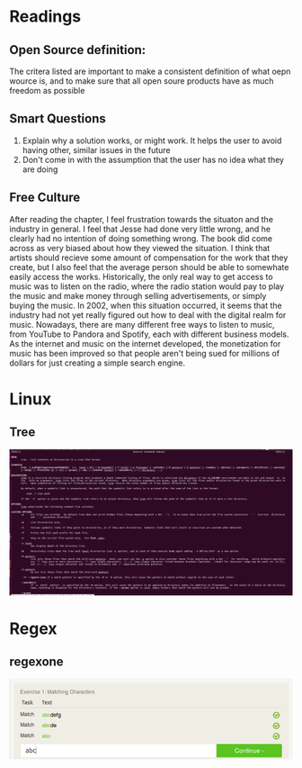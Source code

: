 # Readings
## Open Source definition:
The critera listed are important to make a consistent definition of what oepn wource is, and to make sure that all open soure products have as much freedom as possible

## Smart Questions
1. Explain why a solution works, or might work. It helps the user to avoid having other, similar issues in the future
2. Don't come in with the assumption that the user has no idea what they are doing

## Free Culture
After reading the chapter, I feel frustration towards the situaton and the industry in general. I feel that Jesse had done very little wrong, and he clearly had no intention of doing something wrong. The book did come across as very biased about how they viewed the situation. I think that artists should recieve some amount of compensation for the work that they create, but I also feel that the average person should be able to somewhate easily access the works. Historically, the only real way to get access to music was to listen on the radio, where the radio station would pay to play the music and make money through selling advertisements, or simply buying the music. In 2002, when this situation occurred, it seems that the industry had not yet really figured out how to deal with the digital realm for music. Nowadays, there are many different free ways to listen to music, from YouTube to Pandora and Spotify, each with different business models. As the internet and music on the internet developed, the monetization for music has been improved so that people aren't being sued for millions of dollars for just creating a simple search engine.

# Linux

## Tree
![Tree](images/lab1_tree.png)

# Regex

## regexone
![one](images/lab1regex/ex1.png)